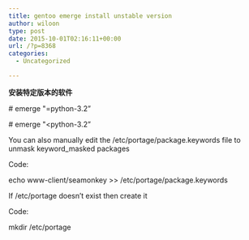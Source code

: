 ```yaml
---
title: gentoo emerge install unstable version
author: wiloon
type: post
date: 2015-10-01T02:16:11+00:00
url: /?p=8368
categories:
  - Uncategorized

---
```

**安装特定版本的软件**

\# emerge "=python-3.2&#8221;
  
\# emerge "<python-3.2&#8221;

You can also manually edit the /etc/portage/package.keywords file to unmask keyword_masked packages
  
Code:
  
echo www-client/seamonkey >> /etc/portage/package.keywords
  
If /etc/portage doesn&#8217;t exist then create it
  
Code:
  
mkdir /etc/portage